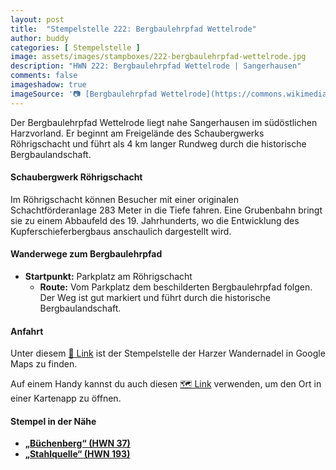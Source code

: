 ```yaml
---
layout: post
title:  "Stempelstelle 222: Bergbaulehrpfad Wettelrode"
author: buddy
categories: [ Stempelstelle ]
image: assets/images/stampboxes/222-bergbaulehrpfad-wettelrode.jpg
description: "HWN 222: Bergbaulehrpfad Wettelrode | Sangerhausen"
comments: false
imageshadow: true
imageSource: '📷 [Bergbaulehrpfad Wettelrode](https://commons.wikimedia.org/wiki/File:Bergbaulehrpfad_Wettelrode.jpg) von <a href="//commons.wikimedia.org/wiki/User:B.Thomas95" title="User:B.Thomas95">Thomas Binder</a> unter Lizenz [CC BY-SA 4.0](https://creativecommons.org/licenses/by-sa/4.0)'
---
```


Der Bergbaulehrpfad Wettelrode liegt nahe Sangerhausen im südöstlichen Harzvorland. Er beginnt am Freigelände des Schaubergwerks Röhrigschacht und führt als 4 km langer Rundweg durch die historische Bergbaulandschaft. 

#### Schaubergwerk Röhrigschacht

Im Röhrigschacht können Besucher mit einer originalen Schachtförderanlage 283 Meter in die Tiefe fahren. Eine Grubenbahn bringt sie zu einem Abbaufeld des 19. Jahrhunderts, wo die Entwicklung des Kupferschieferbergbaus anschaulich dargestellt wird. 

#### Wanderwege zum Bergbaulehrpfad

- **Startpunkt:** Parkplatz am Röhrigschacht
  - **Route:** Vom Parkplatz dem beschilderten Bergbaulehrpfad folgen. Der Weg ist gut markiert und führt durch die historische Bergbaulandschaft.

#### Anfahrt

Unter diesem [📍 Link](https://www.google.com/maps/dir/?api=1&origin=&destination=51.52038%2C%2011.27694) ist der Stempelstelle der Harzer Wandernadel in Google Maps zu finden.

<div class="android-only">
  Auf einem Handy kannst du auch diesen 
  <a href="geo:51.52038,11.27694">🗺️ Link</a> 
  verwenden, um den Ort in einer Kartenapp zu öffnen.
  <p></p>
</div>

#### Stempel in der Nähe

- [**„Büchenberg“ (HWN 37)**](/stempelstelle-37-buechenberg)
- [**„Stahlquelle“ (HWN 193)**](/stempelstelle-193-stahlquelle)
